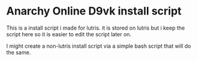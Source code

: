 <h1>Anarchy Online D9vk install script</h1>

This is a install script i made for lutris. it is stored on lutris but i keep the script here so it is easier to edit the script later on.

I might create a non-lutris install script via a simple bash script that will do the same.
